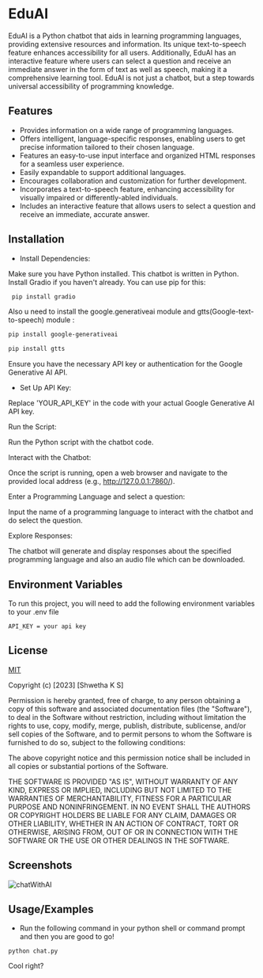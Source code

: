 
# EduAI

EduAI is a Python chatbot that aids in learning programming languages, providing extensive resources and information. Its unique text-to-speech feature enhances accessibility for all users. Additionally, EduAI has an interactive feature where users can select a question and receive an immediate answer in the form of text as well as speech, making it a comprehensive learning tool. EduAI is not just a chatbot, but a step towards universal accessibility of programming knowledge.




## Features

- Provides information on a wide range of programming languages.
- Offers intelligent, language-specific responses, enabling users to get precise information tailored to their chosen language.
-  Features an easy-to-use input interface and organized HTML responses for a seamless user experience.
- Easily expandable to support additional languages.
- Encourages collaboration and customization for further development.
- Incorporates a text-to-speech feature, enhancing accessibility for visually impaired or differently-abled individuals.
- Includes an interactive feature that allows users to select a question and receive an immediate, accurate answer.


## Installation

- Install Dependencies:

Make sure you have Python installed. This chatbot is written in Python.
Install Gradio if you haven't already. You can use pip for this:

```bash
 pip install gradio

```
Also u need to install the google.generativeai module and gtts(Google-text-to-speech) module :

   ```bash
 pip install google-generativeai


``` 
   ```bash
 pip install gtts


```

Ensure you have the necessary API key or authentication for the Google Generative AI API.

- Set Up API Key:

Replace 'YOUR_API_KEY' in the code with your actual Google Generative AI API key.

Run the Script:

Run the Python script with the chatbot code.

Interact with the Chatbot:

Once the script is running, open a web browser and navigate to the provided local address (e.g., http://127.0.0.1:7860/).

Enter a Programming Language and select a question:

Input the name of a programming language to interact with the chatbot and do select the question.

Explore Responses:

The chatbot will generate and display responses about the specified programming language and also an audio file which can be downloaded.



## Environment Variables

To run this project, you will need to add the following environment variables to your .env file

`API_KEY = your api key` 




## License

[MIT](https://choosealicense.com/licenses/mit/)


Copyright (c) [2023] [Shwetha K S]

Permission is hereby granted, free of charge, to any person obtaining a copy
of this software and associated documentation files (the "Software"), to deal
in the Software without restriction, including without limitation the rights
to use, copy, modify, merge, publish, distribute, sublicense, and/or sell
copies of the Software, and to permit persons to whom the Software is
furnished to do so, subject to the following conditions:

The above copyright notice and this permission notice shall be included in all
copies or substantial portions of the Software.

THE SOFTWARE IS PROVIDED "AS IS", WITHOUT WARRANTY OF ANY KIND, EXPRESS OR
IMPLIED, INCLUDING BUT NOT LIMITED TO THE WARRANTIES OF MERCHANTABILITY,
FITNESS FOR A PARTICULAR PURPOSE AND NONINFRINGEMENT. IN NO EVENT SHALL THE
AUTHORS OR COPYRIGHT HOLDERS BE LIABLE FOR ANY CLAIM, DAMAGES OR OTHER
LIABILITY, WHETHER IN AN ACTION OF CONTRACT, TORT OR OTHERWISE, ARISING FROM,
OUT OF OR IN CONNECTION WITH THE SOFTWARE OR THE USE OR OTHER DEALINGS IN THE
SOFTWARE.

## Screenshots

![chatWithAI](https://www.dropbox.com/scl/fi/qg1zhkb7m8bk5uchtr2fd/chatWithAI.jpeg?rlkey=to77bae42l42m35dplcieg0z9&dl=0)

## Usage/Examples
- Run the following command in your python shell or command prompt and then you are good to go!

```
python chat.py
```

Cool right?




